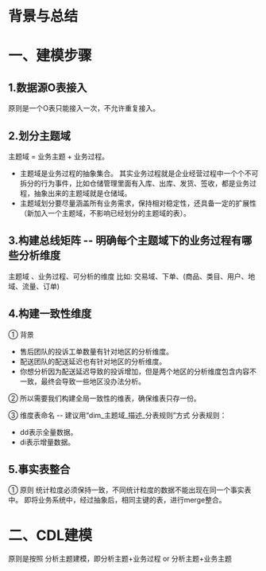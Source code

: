 # 背景与总结


# 一、建模步骤
## 1.数据源O表接入
原则是一个O表只能接入一次，不允许重复接入。

## 2.划分主题域
主题域 = 业务主题 + 业务过程。

* 主题域是业务过程的抽象集合。
其实业务过程就是企业经营过程中⼀个个不可拆分的⾏为事件，⽐如仓储管理⾥⾯有⼊库、出库、发货、签收，都是业务过程，抽象出来的主题域就是仓储域。
* 主题域划分要尽量涵盖所有业务需求，保持相对稳定性，还具备⼀定的扩展性（新加⼊⼀个主题域，不影响已经划分的主题域的表）。

## 3.构建总线矩阵 -- 明确每个主题域下的业务过程有哪些分析维度

主题域 、业务过程、可分析的维度
比如:
交易域、下单、(商品、类目、用户、地域、流量、订单)

## 4.构建⼀致性维度
① 背景
* 售后团队的投诉⼯单数量有针对地区的分析维度。
* 配送团队的配送延迟也有针对地区的分析维度。
* 你想分析因为配送延迟导致的投诉增加，但是两个地区的分析维度包含内容不⼀致，最终会导致⼀些地区没办法分析。

② 所以需要我们构建全局⼀致性的维表，确保维表只存⼀份。

③ 维度表命名 -- 建议⽤“dim_主题域_描述_分表规则”⽅式
分表规则：
* dd表示全量数据。
* di表示增量数据。

## 5.事实表整合
① 原则
统计粒度必须保持⼀致，不同统计粒度的数据不能出现在同⼀个事实表中。
即将业务系统中，经过抽象后，相同主键的表，进行merge整合。

# 二、CDL建模
原则是按照 分析主题建模，即分析主题+业务过程 or 分析主题+业务主题